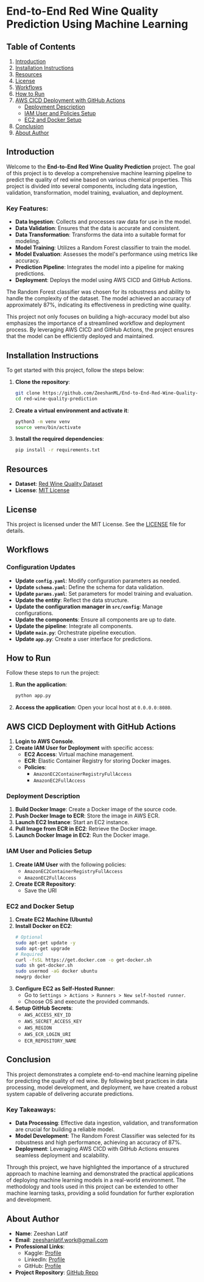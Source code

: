 # End-to-End Red Wine Quality Prediction Using Machine Learning

## Table of Contents
1. [Introduction](#introduction)
2. [Installation Instructions](#installation-instructions)
3. [Resources](#resources)
4. [License](#license)
5. [Workflows](#workflows)
6. [How to Run](#how-to-run)
7. [AWS CICD Deployment with GitHub Actions](#aws-cicd-deployment-with-github-actions)
    - [Deployment Description](#deployment-description)
    - [IAM User and Policies Setup](#iam-user-and-policies-setup)
    - [EC2 and Docker Setup](#ec2-and-docker-setup)
8. [Conclusion](#conclusion)
9. [About Author](#about-author)

## Introduction
Welcome to the **End-to-End Red Wine Quality Prediction** project. The goal of this project is to develop a comprehensive machine learning pipeline to predict the quality of red wine based on various chemical properties. This project is divided into several components, including data ingestion, validation, transformation, model training, evaluation, and deployment.

### Key Features:
- **Data Ingestion**: Collects and processes raw data for use in the model.
- **Data Validation**: Ensures that the data is accurate and consistent.
- **Data Transformation**: Transforms the data into a suitable format for modeling.
- **Model Training**: Utilizes a Random Forest classifier to train the model.
- **Model Evaluation**: Assesses the model's performance using metrics like accuracy.
- **Prediction Pipeline**: Integrates the model into a pipeline for making predictions.
- **Deployment**: Deploys the model using AWS CICD and GitHub Actions.

The Random Forest classifier was chosen for its robustness and ability to handle the complexity of the dataset. The model achieved an accuracy of approximately 87%, indicating its effectiveness in predicting wine quality.

This project not only focuses on building a high-accuracy model but also emphasizes the importance of a streamlined workflow and deployment process. By leveraging AWS CICD and GitHub Actions, the project ensures that the model can be efficiently deployed and maintained.

## Installation Instructions
To get started with this project, follow the steps below:

1. **Clone the repository**:
    ```bash
    git clone https://github.com/ZeeshanML/End-to-End-Red-Wine-Quality-Prediction-Project.git
    cd red-wine-quality-prediction
    ```

2. **Create a virtual environment and activate it**:
    ```bash
    python3 -m venv venv
    source venv/bin/activate
    ```

3. **Install the required dependencies**:
    ```bash
    pip install -r requirements.txt
    ```

## Resources
- **Dataset**: [Red Wine Quality Dataset](https://www.kaggle.com/datasets/yasserh/wine-quality-dataset)
- **License**: [MIT License](LICENSE)

## License
This project is licensed under the MIT License. See the [LICENSE](LICENSE) file for details.

## Workflows
### Configuration Updates
- **Update `config.yaml`**: Modify configuration parameters as needed.
- **Update `schema.yaml`**: Define the schema for data validation.
- **Update `params.yaml`**: Set parameters for model training and evaluation.
- **Update the entity**: Reflect the data structure.
- **Update the configuration manager in `src/config`**: Manage configurations.
- **Update the components**: Ensure all components are up to date.
- **Update the pipeline**: Integrate all components.
- **Update `main.py`**: Orchestrate pipeline execution.
- **Update `app.py`**: Create a user interface for predictions.

## How to Run
Follow these steps to run the project:

1. **Run the application**:
    ```bash
    python app.py
    ```
2. **Access the application**: Open your local host at `0.0.0.0:8080`.

## AWS CICD Deployment with GitHub Actions
1. **Login to AWS Console**.
2. **Create IAM User for Deployment** with specific access:
   - **EC2 Access**: Virtual machine management.
   - **ECR**: Elastic Container Registry for storing Docker images.
   - **Policies**:
     - `AmazonEC2ContainerRegistryFullAccess`
     - `AmazonEC2FullAccess`

### Deployment Description
1. **Build Docker Image**: Create a Docker image of the source code.
2. **Push Docker Image to ECR**: Store the image in AWS ECR.
3. **Launch EC2 Instance**: Start an EC2 instance.
4. **Pull Image from ECR in EC2**: Retrieve the Docker image.
5. **Launch Docker Image in EC2**: Run the Docker image.

### IAM User and Policies Setup
1. **Create IAM User** with the following policies:
    - `AmazonEC2ContainerRegistryFullAccess`
    - `AmazonEC2FullAccess`
2. **Create ECR Repository**:
    - Save the URI

### EC2 and Docker Setup
1. **Create EC2 Machine (Ubuntu)**
2. **Install Docker on EC2**:
    ```bash
    # Optional
    sudo apt-get update -y
    sudo apt-get upgrade
    # Required
    curl -fsSL https://get.docker.com -o get-docker.sh
    sudo sh get-docker.sh
    sudo usermod -aG docker ubuntu
    newgrp docker
    ```
3. **Configure EC2 as Self-Hosted Runner**:
    - Go to `Settings > Actions > Runners > New self-hosted runner`.
    - Choose OS and execute the provided commands.
4. **Setup GitHub Secrets**:
    - `AWS_ACCESS_KEY_ID`
    - `AWS_SECRET_ACCESS_KEY`
    - `AWS_REGION`
    - `AWS_ECR_LOGIN_URI`
    - `ECR_REPOSITORY_NAME`

## Conclusion
This project demonstrates a complete end-to-end machine learning pipeline for predicting the quality of red wine. By following best practices in data processing, model development, and deployment, we have created a robust system capable of delivering accurate predictions. 

### Key Takeaways:
- **Data Processing**: Effective data ingestion, validation, and transformation are crucial for building a reliable model.
- **Model Development**: The Random Forest Classifier was selected for its robustness and high performance, achieving an accuracy of 87%.
- **Deployment**: Leveraging AWS CICD with GitHub Actions ensures seamless deployment and scalability.

Through this project, we have highlighted the importance of a structured approach to machine learning and demonstrated the practical applications of deploying machine learning models in a real-world environment. The methodology and tools used in this project can be extended to other machine learning tasks, providing a solid foundation for further exploration and development.


## About Author

- **Name**: Zeeshan Latif
- **Email**: [zeeshanlatif.work@gmail.com](mailto:zeeshanlatif.work@gmail.com)
- **Professional Links**:
    - Kaggle: [Profile](https://www.kaggle.com/zeeshanlatif)
    - LinkedIn: [Profile](https://www.linkedin.com/in/zeeshan-latif-2962211b1)
    - GitHub: [Profile](https://github.com/ZeeshanML)
- **Project Repository**: [GitHub Repo](https://github.com/ZeeshanML/End-to-End-Red-Wine-Quality-Prediction-Project)
